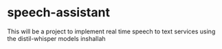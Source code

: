 # speech-assistant
This will be a project to implement real time speech to text services using the distil-whisper models inshallah
